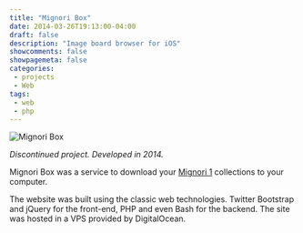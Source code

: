 ```yaml
---
title: "Mignori Box"
date: 2014-03-26T19:13:00-04:00
draft: false
description: "Image board browser for iOS"
showcomments: false
showpagemeta: false
categories:
 - projects
 - Web
tags:
 - web
 - php
---
```


![Mignori Box](/img/mignoribox.png)

*Discontinued project. Developed in 2014.*

Mignori Box was a service to download your [Mignori 1](/projects/mignori1/) collections to your computer.

The website was built using the classic web technologies. Twitter Bootstrap and jQuery for the front-end, PHP and even Bash for the backend. The site was hosted in a VPS provided by DigitalOcean.